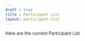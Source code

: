 ```yaml
---
draft : true
title : Participant List
layout: participant-list
---
```


Here are the current Participant List
